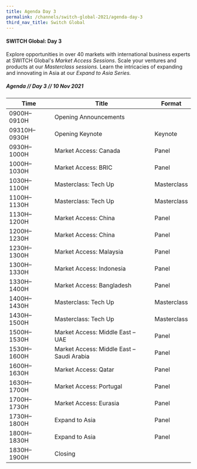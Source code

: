 ```yaml
---
title: Agenda Day 3
permalink: /channels/switch-global-2021/agenda-day-3
third_nav_title: Switch Global
---
```

#### SWITCH Global: Day 3
Explore opportunities in over 40 markets with international business experts at SWITCH Global's *Market Access Sessions*. Scale your ventures and products at our *Masterclass sessions.* Learn the intricacies of expanding and innovating in Asia at our *Expand to Asia Series.*


##### Agenda // Day 3 // 10 Nov 2021

| Time | Title | Format |
| -------- | -------- | -------- |
| 0900H–0910H     | Opening Announcements   |      |
| 09310H–0930H     | Opening Keynote    | Keynote     |
| 0930H–1000H     | Market Access: Canada     | Panel     |
| 1000H–1030H     | Market Access: BRIC     | Panel     |
| 1030H–1100H     | Masterclass: Tech Up    | Masterclass    |
| 1100H–1130H     | Masterclass: Tech Up     | Masterclass   |
| 1130H–1200H     | Market Access: China       | Panel     |
| 1200H–1230H     | Market Access: China    | Panel     |
| 1230H–1300H     | Market Access: Malaysia     | Panel     |
| 1300H–1330H     | Market Access: Indonesia    | Panel     |
| 1330H–1400H     | Market Access: Bangladesh   | Panel    |
| 1400H–1430H     | Masterclass: Tech Up   | Masterclass     |
| 1430H–1500H     | Masterclass: Tech Up   | Masterclass     |
| 1500H–1530H     | Market Access: Middle East – UAE   | Panel     |
| 1530H–1600H     | Market Access: Middle East – Saudi Arabia   | Panel     |
| 1600H–1630H     | Market Access: Qatar   | Panel     |
| 1630H–1700H     | Market Access: Portugal   | Panel     |
| 1700H–1730H     | Market Access: Eurasia   | Panel     |
| 1730H–1800H     | Expand to Asia   | Panel     |
| 1800H–1830H     | Expand to Asia   | Panel     |
| 1830H–1900H     | Closing   |      |